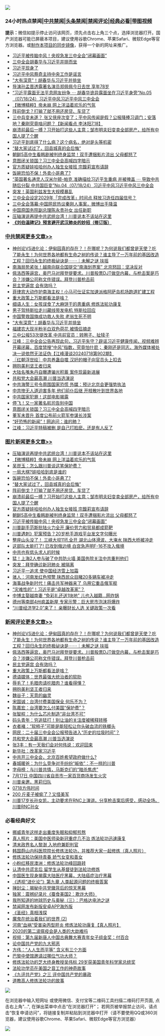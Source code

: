 ![](https://raw.githubusercontent.com/jsvpn/jsproxy/dev/64photo/fqnews-qr.jpg)

<div id="tt">
<h3>24小时热点禁闻|<a href="#%E4%B8%AD%E5%85%B1%E7%A6%81%E9%97%BB%E6%9B%B4%E5%A4%9A%E6%96%87%E7%AB%A0">中共禁闻</a>|<a href="#%E5%9B%BE%E7%89%87%E6%96%B0%E9%97%BB%E6%9B%B4%E5%A4%9A%E6%96%87%E7%AB%A0">头条禁闻</a>|<a href="#%E6%96%B0%E9%97%BB%E8%AF%84%E8%AE%BA%E6%9B%B4%E5%A4%9A%E6%96%87%E7%AB%A0">禁闻评论|<a href="#%E5%BF%85%E7%9C%8B%E7%BB%8F%E5%85%B8%E5%A5%BD%E6%96%87">经典必看</a>|<a href="https://2654106.xyz/3" target="_blank">带图视频</a></h3>
<div><b>提示：</b>微信如提示停止访问该网页，须先点击右上角三个点，选择浏览器打开。国产浏览器可能已屏蔽本项目，建议使用谷歌Chrome、苹果Safari、微软Edge等官方浏览器。或<a href="%E5%88%B6%E4%BD%9Cgit%E7%A6%81%E9%97%BB%E9%95%9C%E5%83%8F.md">制作本项目的同步镜像</a>，获得一个新的网址来推广。</div>
<ul>

<li><a href="/topimagenews/20240718/2063912.md">习近平被传脑中风！央视急发三中全会“闭幕画面”</a></li>
<li><a href="/headline/20240719/2064035.md">三中全会胡春华与习近平并排而坐</a></li>
<li><a href="/headline/20240719/2063981.md">习近平现身了</a></li>
<li><a href="/baitai/20240719/2064073.md">习近平中风蔡奇主持中央工作是谣言</a></li>
<li><a href="/cbnews/20240719/2064206.md">"大有深意"！胡春华与习近平并排坐</a></li>
<li><a href="/yule/20240719/2064149.md">导演孙孟晋透露著名演员郑佩佩今日去世 享年78岁</a></li>
<li><a href="/sohnews/20240719/2064021.md">“习近平露面无法平息网友纷争 ⋯ 胡春华诡异露面坐在习近平身旁”No.05（07/18/24）习近平中风习近平中风三中全会</a></li>
<li><a href="/topimagenews/20240719/2064203.md">【微博精粹】帝未崩 网上洋溢着欢乐的气氛</a></li>
<li><a href="/topimagenews/20240719/2064056.md">阵前倒戈？打输了就不用还房贷、车贷了</a></li>
<li><a href="/sohnews/20240719/2064088.md">三中兵变未遂？ 张又侠座次变了；平中风传闻是假？公报降捧习调门；安落地？秦刚究竟啥问题？【新闻看点 李沐阳7.18】</a></li>
<li><a href="/topimagenews/20240719/2064055.md">崩溃前最后一搏？习开始打这些人主意；邹市明夫妇变卖全部房产，给所有中国人提了个醒</a></li>
<li><a href="/cnnews/20240719/2064194.md">习近平到底得了什么病？这个病名，绝对是头等机密</a></li>
<li><a href="/topimagenews/20240719/2064076.md">“替大家试过了，回县城真的会后悔”</a></li>
<li><a href="/topimagenews/20240718/2063913.md">朝鲜5高中生看韩剧被判终身监禁！双手遭捆影片流出 父母都怒了</a></li>
<li><a href="/cbnews/20240719/2064094.md">意图闭关锁国？习三中全会高喊四字暗示</a></li>
<li><a href="/topimagenews/20240718/2063954.md">官方质疑娃哈哈创办人独生女接班 宗馥莉宣布请辞</a></li>
<li><a href="/topimagenews/20240719/2064091.md">饭碗恐怕不保！外卖小哥悬了?</a></li>
<li><a href="/sohnews/20240719/2064022.md">“英国著名通灵人汉米尔顿-帕克 准确描绘习近平生重病 并被掩盖 ⋯ 导致中共随后分裂 中共国巨变”No.04（07/18/24）习近平中风习近平中风三中全会</a></li>
<li><a href="/baitai/20240719/2064237.md">突发！英国利兹发生大规模暴乱</a></li>
<li><a href="/baitai/20240719/2064053.md">三中全会设定2029年「完成改革」时间点 释放习连任四届信号？</a></li>
<li><a href="/headline/20240718/2063962.md">三中全会落幕:中国网民热议秦刚人事案，微博出手降温</a></li>
<li><a href="/cnnews/20240719/2064235.md">中国原国务院副总理陈永贵孙女 出任新职</a></li>
<li><a href="/topimagenews/20240719/2064254.md">压轴演说再提中共武统台湾！川普说本不该站在这里</a></li>
<li><b><a href="/comments/20200207/1272816.md" target="_blank">《刘伯温碑记》预言避开武汉肺炎的妙招（修订版）</a></b></li>
</ul>
</div>

<div class="catlist">
<h3><a href="/cbnews/" target="_blank">中共禁闻</a><span><a href="/cbnews/" target="_blank" rel="nofollow">更多文章>></a></span></h3>
<ul>
<li><a href="/comments/20240719/2064318.md" target="_blank">神创论VS进化论：伊甸园真的存在？！在哪呢？为何说我们都曾是天使？吃了能永生！为何世界各地都有生命之树的传说？谁主导了一万年前的基因改造工程？回归永生的终极祕诀是⋯⋯｜未解之谜 扶摇</a></li>
<li><a href="/cbnews/20240719/2064305.md" target="_blank">南海局势紧张！越南向联合国提交“南海划界案” 北京怒回：坚决反对</a></li>
<li><a href="/comments/20240719/2064304.md" target="_blank">佩洛西等逼宫，奥巴马对拜登提要求。川普股票DJT做空内幕，与枪击案是巧合？涉嫌公司称文件错误。拜登川普枪击前</a></li>
<li><a href="/comments/20240719/2064302.md" target="_blank">民主党逼宫 会有效吗？</a></li>
<li><a href="/cbnews/20240719/2064288.md" target="_blank">菲律宾大动作护南海主权！小马可仕证实加速派格阿萨岛机场跑道扩建工程</a></li>
<li><a href="/comments/20240719/2064258.md" target="_blank">重大政策上万斯都看法是啥？</a></li>
<li><a href="/cbnews/20240719/1772244.md" target="_blank">细语人生：女孩误食了大麻饼干的患重病  修炼法轮功康复</a></li>
<li><a href="/cbnews/20240719/2064229.md" target="_blank">男子驾特斯拉走川藏线带发电机 特斯拉回应</a></li>
<li><a href="/cbnews/20240719/2064228.md" target="_blank">中国警救国旗成功救人失败 老翁生死不明</a></li>
<li><a href="/cbnews/20240719/2064206.md" target="_blank">&#8220;大有深意&#8221;！胡春华与习近平并排坐</a></li>
<li><a href="/cbnews/20240719/2064205.md" target="_blank">福建农大现半粉半白双色荷花 被情侣摘走</a></li>
<li><a href="/cbnews/20240719/2064204.md" target="_blank">三中公报53次提改革 中共前官员：转圈子、扯犊子</a></li>
<li><a href="/cbnews/20240719/2064200.md" target="_blank">江峰：三中全会公告再现此句，习近平失守？辟谣习近平健康传闻，视频难辨开幕闭幕，百度禁搜“中风”指数，究竟怕什麽； 秦刚还是同志，海外媒体被处决一说依然无法证伪【江峰漫谈20240718第902期】</a></li>
<li><a href="/cbnews/20240719/2064196.md" target="_blank">〖红朝浮世绘〗中共养蛊自噬 汉奸的帽子向官员头上扣去</a></li>
<li><a href="/comments/20240719/2064189.md" target="_blank">拥抱美利坚王者归来</a></li>
<li><a href="/cbnews/20240719/2064161.md" target="_blank">大陆名嘴朱丹自曝遭骗光积蓄 案件现最新进展</a></li>
<li><a href="/comments/20240719/2064151.md" target="_blank">共和党大会最高潮 川普当选演说</a></li>
<li><a href="/cbnews/20240719/2064132.md" target="_blank">中共海警三号令周围国家恐慌 外媒：预计北京会更强势执法</a></li>
<li><a href="/cbnews/20240719/2064131.md" target="_blank">中共惨无人道迫害多年 他们前仆后继 开枝散叶到世界各地</a></li>
<li><a href="/cbnews/20240719/2064130.md" target="_blank">中共国家犯罪！这部电影揭露</a></li>
<li><a href="/cbnews/20240719/2064129.md" target="_blank">停飞！又一家著名航司告别中国</a></li>
<li><a href="/cbnews/20240719/2064094.md" target="_blank">意图闭关锁国？习三中全会高喊四字暗示</a></li>
<li><a href="/cbnews/20240719/2064093.md" target="_blank">董军未晋升 首度公布前火箭军参谋长涉案</a></li>
<li><a href="/cbnews/20240719/2064092.md" target="_blank">“好恐怖的新闻”！网追问：谁的肺？</a></li>
<li><a href="/cbnews/20240719/2064032.md" target="_blank">江峰：习近平特稿被删 是自己打脸麽，还是有人反了</a></li>

</ul>
</div>
<div class="catlist">
<h3><a href="/topimagenews/" target="_blank">图片新闻</a><span><a href="/topimagenews/" target="_blank" rel="nofollow">更多文章>></a></span></h3>
<ul>
<li><a href="/topimagenews/20240719/2064254.md" target="_blank">压轴演说再提中共武统台湾！川普说本不该站在这里</a></li>
<li><a href="/topimagenews/20240719/2064203.md" target="_blank">【微博精粹】帝未崩 网上洋溢着欢乐的气氛</a></li>
<li><a href="/topimagenews/20240719/2064160.md" target="_blank">吴崑玉：怎么跟川普谈这笔保护费？</a></li>
<li><a href="/topimagenews/20240719/2064128.md" target="_blank">一局大棋?娃哈哈到底是谁的</a></li>
<li><a href="/topimagenews/20240719/2064091.md" target="_blank">饭碗恐怕不保！外卖小哥悬了?</a></li>
<li><a href="/topimagenews/20240719/2064076.md" target="_blank">“替大家试过了，回县城真的会后悔”</a></li>
<li><a href="/topimagenews/20240719/2064056.md" target="_blank">阵前倒戈？打输了就不用还房贷、车贷了</a></li>
<li><a href="/topimagenews/20240719/2064055.md" target="_blank">崩溃前最后一搏？习开始打这些人主意；邹市明夫妇变卖全部房产，给所有中国人提了个醒</a></li>
<li><a href="/topimagenews/20240718/2063954.md" target="_blank">官方质疑娃哈哈创办人独生女接班 宗馥莉宣布请辞</a></li>
<li><a href="/topimagenews/20240718/2063913.md" target="_blank">朝鲜5高中生看韩剧被判终身监禁！双手遭捆影片流出 父母都怒了</a></li>
<li><a href="/topimagenews/20240718/2063912.md" target="_blank">习近平被传脑中风！央视急发三中全会“闭幕画面”</a></li>
<li><a href="/topimagenews/20240718/2063899.md" target="_blank">川普副手范斯批陆火力全开 廉价劳力和贸易都成箭靶</a></li>
<li><a href="/topimagenews/20240718/2063898.md" target="_blank">川普遇刺》犯案预告？20岁枪手游戏平台发文字句曝光</a></li>
<li><a href="/topimagenews/20240718/2063773.md" target="_blank">整座山头没了！ 三峡大坝11孔全开 湖北山体滑波、大淹水 陕西大桥被冲走</a></li>
<li><a href="/topimagenews/20240718/2063772.md" target="_blank">这部队太能打了! 已攻到俄边境 白宫急声明F-16不攻入俄境</a></li>
<li><a href="/topimagenews/20240718/2063658.md" target="_blank">中共也有低头求人的时候</a></li>
<li><a href="/topimagenews/20240718/2063632.md" target="_blank">猛！上海2人参与破了中共防火墙 美国务院关注中共重判他们</a></li>
<li><a href="/topimagenews/20240718/2063631.md" target="_blank">突发：拜登确诊新冠肺炎 被隔离</a></li>
<li><a href="/topimagenews/20240718/2063614.md" target="_blank">习近平一追求 使中国经济雪上加霜</a></li>
<li><a href="/topimagenews/20240718/2063588.md" target="_blank">骇人：河南发红色预警 陕西民众目睹20多辆车被冲走</a></li>
<li><a href="/topimagenews/20240718/2063571.md" target="_blank">海事战争新时代！痛击共军神器来了 乌用它重击俄军舰</a></li>
<li><a href="/topimagenews/20240718/2063570.md" target="_blank">“灾难性的”！习近平是“卓越改革家”？</a></li>
<li><a href="/topimagenews/20240717/2063479.md" target="_blank">中博主娶越南妻 “免彩礼还送1块地” 儿也入越籍…网炸锅</a></li>
<li><a href="/topimagenews/20240717/2063478.md" target="_blank">德州等南部4州疯盖新屋 专家示警：巨大房市泡沫将爆炸</a></li>
<li><a href="/topimagenews/20240717/2063438.md" target="_blank">“川普经济学2.0”来了！ 亲曝财长人选 关键政策一次看</a></li>

</ul>
</div>
<div class="catlist">
<h3><a href="/comments/" target="_blank">新闻评论</a><span><a href="/comments/" target="_blank" rel="nofollow">更多文章>></a></span></h3>
<ul>
<li><a href="/comments/20240719/2064318.md" target="_blank">神创论VS进化论：伊甸园真的存在？！在哪呢？为何说我们都曾是天使？吃了能永生！为何世界各地都有生命之树的传说？谁主导了一万年前的基因改造工程？回归永生的终极祕诀是⋯⋯｜未解之谜 扶摇</a></li>
<li><a href="/comments/20240719/2064304.md" target="_blank">佩洛西等逼宫，奥巴马对拜登提要求。川普股票DJT做空内幕，与枪击案是巧合？涉嫌公司称文件错误。拜登川普枪击前</a></li>
<li><a href="/comments/20240719/2064302.md" target="_blank">民主党逼宫 会有效吗？</a></li>
<li><a href="/comments/20240719/2064258.md" target="_blank">重大政策上万斯都看法是啥？</a></li>
<li><a href="/comments/20240719/2064232.md" target="_blank">德语媒体：世界最强大统治者的软肋</a></li>
<li><a href="/comments/20240719/2064201.md" target="_blank">辱毛了！毛腊肉请吃腊肉？谁看得懂？</a></li>
<li><a href="/comments/20240719/2064189.md" target="_blank">拥抱美利坚王者归来</a></li>
<li><a href="/comments/20240719/2064179.md" target="_blank">魏谷子：天意的幽灵</a></li>
<li><a href="/comments/20240719/2064178.md" target="_blank">宋国诚：台湾付费美国保全 何乐不为？</a></li>
<li><a href="/comments/20240719/2064177.md" target="_blank">陈嘉宏：台湾要怎么付美国“保护费”？</a></li>
<li><a href="/comments/20240719/2064176.md" target="_blank">张智程：为什么芯片制造“非台湾不可”</a></li>
<li><a href="/comments/20240719/2064175.md" target="_blank">码头青年：穷追猛打！别让油的关注度被稀释转移</a></li>
<li><a href="/comments/20240719/2064174.md" target="_blank">衣者褚：“软柿子”可能是能轻松让你头破血流的铁榔头</a></li>
<li><a href="/comments/20240719/2064173.md" target="_blank">网民：二十届三中全会公报预告进入“历史的垃圾时间”？</a></li>
<li><a href="/comments/20240719/2064151.md" target="_blank">共和党大会最高潮 川普当选演说</a></li>
<li><a href="/comments/20240719/2064106.md" target="_blank">张3丰：有一天我们会对何伟说：欢迎回来</a></li>
<li><a href="/comments/20240719/2064105.md" target="_blank">新华社：改革家习近平</a></li>
<li><a href="/comments/20240719/2064089.md" target="_blank">中共开三中全会，北京百姓希望政府做什么?</a></li>
<li><a href="/comments/20240719/2064080.md" target="_blank">春城暖爸：为什么竞争对手纷纷“皈依”：不一样的川普</a></li>
<li><a href="/comments/20240719/2064079.md" target="_blank">字母榜：与川普共情，马斯克们的“暗杀焦虑”</a></li>
<li><a href="/comments/20240719/2064011.md" target="_blank">7月17日 中国四川省自贡市一家百货商场发生火灾</a></li>
<li><a href="/comments/20240719/2063988.md" target="_blank">川普亲邀，黑莉归队</a></li>
<li><a href="/comments/20240719/2063987.md" target="_blank">0718方伟时间</a></li>
<li><a href="/comments/20240719/2063980.md" target="_blank">200 斤麦子被偷了？又怪美军</a></li>
<li><a href="/comments/20240719/2063970.md" target="_blank">川普17岁长孙女凯，主动要求在RNC上演讲。分享枪击案后感受，感动全场。川普RNC孙女</a></li>

</ul>
</div>

<div class="catlist">
<h3>必看经典好文</h3>
<ul>
<li><a href="/aomi/life/20240330/2018911.md" target="_blank">挪威青年这样走出重度失眠和抑郁煎熬</a></li>
<li><a href="/comments/20210215/1487728.md" target="_blank">真人照片：美国中医师染新冠重症几不治 炼法轮功迅速康复</a></li>
<li><a href="/ccpdope/20220508/1730036.md" target="_blank">清末政界名人黎澍 入地府兼职判官</a></li>
<li><a href="/comments/20211216/1666206.md" target="_blank">韩国蔚山内科医院院长修炼法轮功，并推荐大家一起修炼（真人照片）</a></li>
<li><a href="/cbnews/20210720/1590052.md" target="_blank">修炼法轮功保持青春 娇气女变和善女</a></li>
<li><a href="/aomi/life/20210719/1589642.md" target="_blank">小粉红移民澳洲：修炼法轮功峰回路转</a></li>
<li><a href="/cbnews/20210723/1592176.md" target="_blank">认清中共谎言后 留学生从基督徒到法轮功修炼</a></li>
<li><a href="/comments/20230815/1920336.md" target="_blank">中国医生现身揭露大陆医疗黑幕，大陆癌症治疗黑幕</a></li>
<li><a href="/ssgc/20240508/2034288.md" target="_blank">《透视“进化论”》第九章 人类起源问题的终极答案</a></li>
<li><a href="/topimagenews/20170218/694213.md" target="_blank">掸封尘：揭秘中共党徽背后的惊天黑幕</a></li>
<li><a href="/taiwannews/20210119/1470761.md" target="_blank">独家：震撼纪录片《蚕食美国2：欺诈大师》</a></li>
<li><a href="/tculture/xiulian/20170726/797589.md" target="_blank">我所知道的地球历史与奥秘（三）：巴格达电池之谜</a></li>
<li><a href="/comments/20200627/783266.md" target="_blank">禁闻网发布新版安卓APP海外版</a></li>
<li><a href="/tculture/20201113/1430493.md" target="_blank">《圣经》真相浅探</a></li>
<li><a href="/topimagenews/20180520/944940.md" target="_blank">魔鬼在统治着我们的世界 (2)</a></li>
<li><a href="/comments/20210720/1514622.md" target="_blank">河南“血祸”受害染丙型肝炎 修炼法轮功康复【真人照片】</a></li>
<li><a href="/comments/20200712/1359432.md" target="_blank">2020的第二波瘟疫会是人类的大劫难吗</a></li>
<li><a href="/comments/20220518/1734456.md" target="_blank">视频：第九届新唐人中国古典舞大赛青年女子组金奖：付百合</a></li>
<li><a href="/comments/20200717/1361899.md" target="_blank">论中国共产党的九大邪恶</a></li>
<li><a href="/comments/20200720/1363377.md" target="_blank">方伟：“人人生而平等” 含义有三个方面</a></li>
<li><a href="/comments/20210728/1595695.md" target="_blank">巴黎中使馆邀请过哪位气功大师？</a></li>
<li><a href="/comments/20190517/1129285.md" target="_blank">修炼法轮功的芝大终身教授吴伟标 29岁获美国青年科学家总统奖</a></li>
<li><a href="/comments/20200511/1326751.md" target="_blank">法轮功学员在美国之音工作的神奇故事</a></li>
<li><a href="/bookonline/20131116/201054.md" target="_blank">《九评共产党》之三 评中国共产党的暴政</a></li>
<li><a href="/comments/20200805/1375080.md" target="_blank">道教高人修炼法轮功的故事</a></li>

</ul>
</div>

![](https://raw.githubusercontent.com/jsvpn/jsproxy/dev/64photo/fqnews-qr.jpg)

在浏览器中输入短网址 或使用微信、支付宝等二维码工具扫描二维码打开页面, 点击右上角"...", 在弹出菜单中点击“在浏览器打开”； 若网页被举报禁止访问，请点击“恢复申请访问”，将链接复制并粘贴到浏览器中打开（请不要使用QQ或360浏览器，建议使用谷歌Chrome、苹果Safari、微软Edge等官方浏览器）

![](https://raw.githubusercontent.com/jsvpn/jsproxy/dev/64photo/wx.jpg)